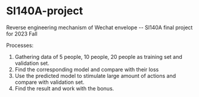 # SI140A-project
Reverse engineering mechanism of Wechat envelope -- SI140A final project for 2023 Fall

Processes:
1. Gathering data of 5 people, 10 people, 20 people as training set and validation set.
2. Find the corresponding model and compare with their loss
3. Use the predicted model to stimulate large amount of actions and compare with validation set.
4. Find the result and work with the bonus.
